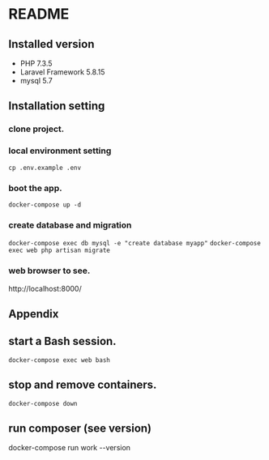 # README

## Installed version
- PHP 7.3.5
- Laravel Framework 5.8.15
- mysql 5.7

## Installation setting

### clone project.

### local environment setting
`cp .env.example .env`

### boot the app.
`docker-compose up -d`

### create database and migration
`docker-compose exec db mysql -e "create database myapp"`
`docker-compose exec web php artisan migrate`

### web browser to see.
http://localhost:8000/

## Appendix

## start a Bash session.
`docker-compose exec web bash`

## stop and remove containers.
`docker-compose down`

## run composer (see version)
docker-compose run work --version
